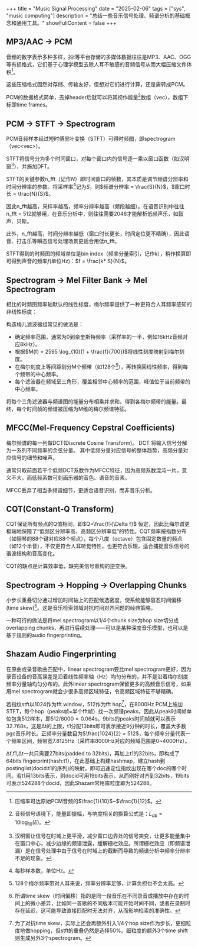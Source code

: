 +++
title = "Music Signal Processing"
date = "2025-02-06"
tags = ["sys", "music computing"]
description = "总结一些音乐信号处理、频谱分析的基础概念和通用工具。"
showFullContent = false
+++

## MP3/AAC -> PCM
音频的数字表示多种多样，抖t等平台存储的多媒体数据往往是MP3、AAC、OGG等有损格式，它们基于心理学模型去除人耳不敏感的音频信号从而大幅压缩文件体积[^4]。

这些压缩格式固然对存储、传输友好，但想对它们进行计算，还是需转成PCM。

PCM的数据格式简单，去掉header后就可以将其视作能量[^5]数组（vec<f32>），数组下标即time frames。

## PCM -> STFT -> Spectrogram
PCM音频样本经过短时傅里叶变换（STFT）可得时频图，即spectrogram（vec<vec<float>>）。

STFT将信号分为多个时间窗口，对每个窗口内的信号逐一乘以窗口函数（如汉明窗[^1]），并施加DFT。

STFT的关键参数n_fft（记作$N$）即时间窗口的帧数，其本质是调节频谱分辨率和时间分辨率的参数。将采样率[^2]记为$S$，则$频谱分辨率 = \frac{S}{N}$，$窗口时长 = \frac{N}{S}$。

因此n_fft越高，采样率越高，频率分辨率越高（频段越细）。在语音识别中往往n_fft = 512就够用，在音乐分析中，则往往需要2048才能解析低频声乐，如鼓声、贝斯。

此外，n_fft越高，时间分辨率越低（窗口时长更长，时间定位更不精确），因此语音、打击乐等瞬态信号处理场景更适合用低n_fft。

STFT得到的时频图的频域单位是bin index（频率分量索引，记作$k$），稍作换算即可得到声音的频率$f$(单位Hz)：$f = \frac{k* S}{N}$。

## Spectrogram -> Mel Filter Bank -> Mel Spectrogram
相比的时频图频率轴默认的线性标度，梅尔频率提供了一种更符合人耳频率感知的非线性标度：

构造梅儿滤波器组常见的做法是：
- 确定频率范围，通常为0到奈奎斯特频率（采样率的一半，例如16kHz音频对应8kHz）。
- 根据$M(f) = 2595 \log_{10}(1 + \frac{f}{700})$将线性刻度映射到梅尔刻度。
- 在梅尔刻度上等间距划分M个频带（如128个[^3]），再转换回线性频率，得到每个频带的中心频率。
- 每个滤波器在频域呈三角形，覆盖相邻中心频率的范围，峰值位于当前频带的中心频率。

将每个三角滤波器与频谱图的能量分布相乘并求和，得到各梅尔频带的能量。最终，每个时间帧的频谱被压缩为M维的梅尔频谱特征。

## MFCC(Mel-Frequency Cepstral Coefficients)
梅尔频谱的每一列做DCT(Discrete Cosine Transform)。
DCT 将输入信号分解为一系列不同频率的余弦分量。
其中低频分量对应信号的整体趋势，高频分量对应信号的细节和噪声。

通常只取前面若干个低频DCT系数作为MFCC特征，因为高频系数混沌一片，意义不大，而低频系数可刻画乐器的音色、语音的音素。

MFCC丢弃了相当多频谱细节，更适合语音识别，而非音乐分析。

## CQT(Constant-Q Transform)
CQT保证所有频点的Q值相同，即$Q=\frac{f}{\Delta f}$ 恒定，因此比梅尔谱更极端地保障了“低频区分辨率高，高频区分辨率低”的特性。CQT频率按指数分布（如钢琴的88个键对应88个频点），每个八度（octave）包含固定数量的频点（如12个半音），不仅更符合人耳听觉特性，也更符合乐理，适合捕捉音乐信号的谐波结构和音高变化。

CQT的缺点是计算效率低，缺完美信号重构的逆变换。

## Spectrogram -> Hopping -> Overlapping Chunks
小步长重叠切分通过增加时间轴上的匹配候选密度，使系统能够容忍时间偏移(time skew)[^6]。这是音乐检索领域对抗时间对齐问题的经典策略。

一种可行的做法是将mel spectrogram以1/4个chunk size为hop size切分成overlapping chunks，再进行后续处理——可以是某种深度音乐模型，也可以是基于规则的audio fingerprinting。

## Shazam Audio Fingerprinting
在原曲或录音歌曲匹配中，linear spectrogram要比mel spectrogram更好，因为录音设备的音高误差是沿着线性频率轴（Hz）均匀分布的，并不是沿着梅尔刻度频率分量轴均匀分布的。此外linear spectrogram保留更多的高频音乐信号，如果用mel spectrogram就会少很多高频区域特征，令高频区域特征不够精确。

若指纹stft以1024作为fft window，512作为fft hop[^7]，在8000Hz PCM上施加STFT，每个hop（peaks帧=半个fft帧）找一次频谱peaks，因此从peak时间帧单位包含512样本，即$512/8000 = 0.064$s。9bits的peaks时间帧就可以表示32.768s，这是Δt的上限，t1分配13bits即可表示接近9分钟的时长，覆盖大多数pgc音乐时长。正频率分量数目为$\frac{1024}{2} = 512$，每个频率分量代表一个频率区间，频带宽7.8125Hz（采样率8000Hz对应的频域范围是0~4000Hz）。

Δf,f1,Δt一共只需要27bits(padded to 32bits)，再加上t1的32bits，即构成了64bits fingerprint(hash:t1)，在此基础上构建hashmap，建立hash到postinglist(docid:t1的序列)的映射，即可迅速定位指纹出现在哪个doc的哪个时间。若t1用13bits表示，则docid可用19bits表示，从而刚好对齐到32bits，19bits可表示524288个docid，因此Shazam常用库粒度即为524288。

[^1]: 汉明窗让信号在时域上更平滑，减少窗口边界处的信号突变，让更多能量集中在窗口中心，减少边缘的频谱泄露，缓解栅栏效应。所谓栅栏效应（即频谱泄漏）是在信号处理中由于信号在时域上的截断而导致的频谱分析中频率分辨率不足的现象。
[^2]: 每秒样本数，单位Hz。
[^3]: 128个梅尔频率带对人耳来说，频率分辨率足够，计算负担也不会太高。
[^4]: 压缩率可达原始PCM音频的$\frac{1}{10}$~$\frac{1}{12}$。
[^5]: 音频信号语境下，能量即振幅，与响度相关的换算公式是：$L_{db} = 10 \log_{10}(E)$。
[^6]: 所谓time skew（时间偏移）指的是同一段音乐在不同录音或播放中存在的时间上的微小差异，比如同一首歌的不同版本可能开始时间不同，或者在录制时存在延迟，这可能导致直接匹配时无法对齐，从而影响检索的准确性。
[^7]: 为了对抗time skew，实际上还会再额外引入1/4个hop size作为步长，更细粒度地做hopping，但stft的重叠仍然是选择50%。细粒度的额外3个time shift则生成另外3个spectrogram。